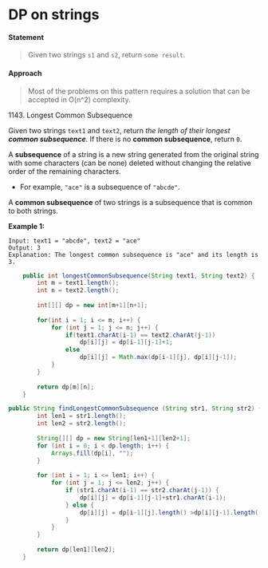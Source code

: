 # DP on strings



#### Statement

> Given two strings `s1` and `s2`, return `some result`.

#### Approach

> Most of the problems on this pattern requires a solution that can be accepted in O(n^2) complexity.



1143\. Longest Common Subsequence

Given two strings `text1` and `text2`, return _the length of their longest **common subsequence**._ If there is no **common subsequence**, return `0`.

A **subsequence** of a string is a new string generated from the original string with some characters (can be none) deleted without changing the relative order of the remaining characters.

* For example, `"ace"` is a subsequence of `"abcde"`.

A **common subsequence** of two strings is a subsequence that is common to both strings.

**Example 1:**

```
Input: text1 = "abcde", text2 = "ace" 
Output: 3  
Explanation: The longest common subsequence is "ace" and its length is 3.
```

```java
    public int longestCommonSubsequence(String text1, String text2) {
        int m = text1.length();
        int n = text2.length();
        
        int[][] dp = new int[m+1][n+1];
        
        for(int i = 1; i <= m; i++) {
            for (int j = 1; j <= n; j++) {
                if(text1.charAt(i-1) == text2.charAt(j-1))
                    dp[i][j] = dp[i-1][j-1]+1;
                else
                    dp[i][j] = Math.max(dp[i-1][j], dp[i][j-1]);
            }
        }
        
        return dp[m][n];
    }
```

```java
public String findLongestCommonSubsequence (String str1, String str2) {
        int len1 = str1.length();
        int len2 = str2.length();
        
        String[][] dp = new String[len1+1][len2+1];
        for (int i = 0; i < dp.length; i++) {
            Arrays.fill(dp[i], "");
        }
        
        for (int i = 1; i <= len1; i++) {
            for (int j = 1; j <= len2; j++) {
                if (str1.charAt(i-1) == str2.charAt(j-1)) {
                    dp[i][j] = dp[i-1][j-1]+str1.charAt(i-1);
                } else {
                    dp[i][j] = dp[i-1][j].length() >dp[i][j-1].length() ? dp[i-1][j]: dp[i][j-1];
                }
            }
        }
        
        return dp[len1][len2];
    }
```
